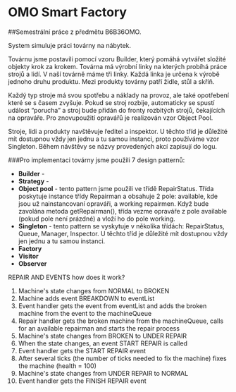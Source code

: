 # OMO Smart Factory

##Semestrální práce z předmětu B6B36OMO. 

System simuluje práci továrny na nábytek. 

Továrnu jsme postavili pomocí vzoru Builder, který pomáhá vytvářet složité objekty krok za krokem. Továrna má výrobní linky na kterých probíhá práce strojů a lidí. V naší továrně máme tři linky. Každá linka je určena k výrobě jednoho druhu produktu. Mezi produkty továrny patří židle, stůl a skříň. 

Každý typ stroje má svou spotřebu a náklady na provoz, ale také opotřebení které se s časem zvyšuje. Pokud se stroj rozbije, automaticky se spustí událost “porucha” a stroj bude přidán do fronty rozbitých strojů, čekajících na opraváře. Pro znovupoužití opravářů je realizován vzor Object Pool.

Stroje, lidi a produkty navštěvuje ředitel a inspektor. U těchto tříd je důležité mít dostupnou vždy jen jednu a tu samou instanci, proto používáme vzor Singleton.  Během návštěvy se názvy provedených akcí zapisují do logu.

###Pro implementaci továrny jsme použili 7 design patternů:
* **Builder** - 
* **Strategy** - 
* **Object pool** - tento pattern jsme použili ve třídě RepairStatus. Třída poskytuje instance třídy Repairman a obsahuje 2 pole: available, kde jsou už nainstancovaní opraváři, a working repairmen. Když bude zavolána metoda getRepairman(), třída vezme opraváře z pole available (pokud pole není prázdné)  a vloží ho do pole working.
* **Singleton** - tento pattern se vyskytuje v několika třídách: RepairStatus, Queue, Manager, Inspector. U těchto tříd je důležité mít dostupnou vždy jen jednu a tu samou instanci.
* **Factory**
* **Visitor**
* **Observer**
 

REPAIR AND EVENTS
how does it work?

1. Machine's state changes from NORMAL to BROKEN
2. Machine adds event BREAKDOWN to eventList
3. Event handler gets the event from eventList and adds the broken machine from the event to the machineQueue
4. Repair handler gets the broken machine from the machineQueue, calls for an available repairman and starts the repair process
5. Machine's state changes from BROKEN  to UNDER REPAIR
5. When the state changes, an event START REPAIR is called
6. Event handler gets the START REPAIR event 
7. After several ticks (the number of ticks needed to fix the machine) fixes the machine (health = 100)
8. Machine's state changes from UNDER REPAIR to NORMAL
9. Event handler gets the FINISH REPAIR event 

